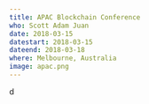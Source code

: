 ```yaml
---
title: APAC Blockchain Conference
who: Scott Adam Juan
date: 2018-03-15 
datestart: 2018-03-15 
dateend: 2018-03-18
where: Melbourne, Australia
image: apac.png
---
```


d